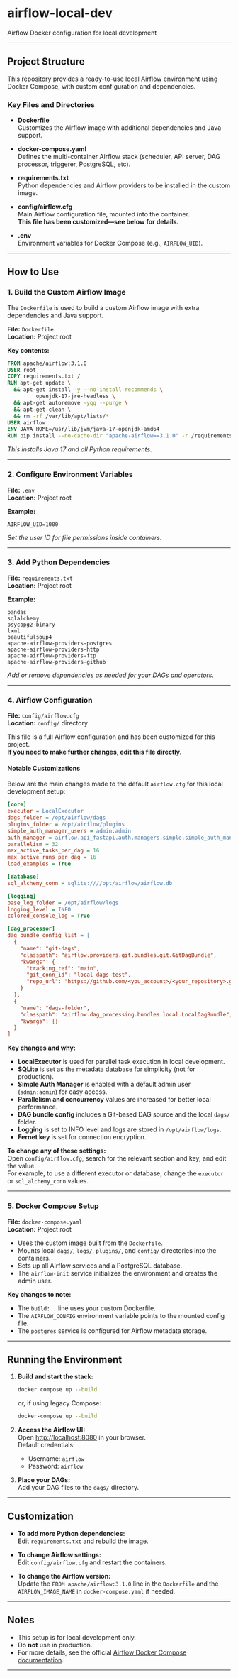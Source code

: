 # airflow-local-dev

Airflow Docker configuration for local development

---

## Project Structure

This repository provides a ready-to-use local Airflow environment using Docker Compose, with custom configuration and dependencies.

### Key Files and Directories

- **Dockerfile**  
  Customizes the Airflow image with additional dependencies and Java support.

- **docker-compose.yaml**  
  Defines the multi-container Airflow stack (scheduler, API server, DAG processor, triggerer, PostgreSQL, etc).

- **requirements.txt**  
  Python dependencies and Airflow providers to be installed in the custom image.

- **config/airflow.cfg**  
  Main Airflow configuration file, mounted into the container.  
  **This file has been customized—see below for details.**

- **.env**  
  Environment variables for Docker Compose (e.g., `AIRFLOW_UID`).

---

## How to Use

### 1. Build the Custom Airflow Image

The `Dockerfile` is used to build a custom Airflow image with extra dependencies and Java support.

**File:** `Dockerfile`  
**Location:** Project root

**Key contents:**
```dockerfile
FROM apache/airflow:3.1.0
USER root
COPY requirements.txt /
RUN apt-get update \
  && apt-get install -y --no-install-recommends \
         openjdk-17-jre-headless \
  && apt-get autoremove -yqq --purge \
  && apt-get clean \
  && rm -rf /var/lib/apt/lists/*
USER airflow
ENV JAVA_HOME=/usr/lib/jvm/java-17-openjdk-amd64
RUN pip install --no-cache-dir "apache-airflow==3.1.0" -r /requirements.txt
```
*This installs Java 17 and all Python requirements.*

---

### 2. Configure Environment Variables

**File:** `.env`  
**Location:** Project root

**Example:**
```env
AIRFLOW_UID=1000
```
*Set the user ID for file permissions inside containers.*

---

### 3. Add Python Dependencies

**File:** `requirements.txt`  
**Location:** Project root

**Example:**
```text
pandas
sqlalchemy
psycopg2-binary
lxml
beautifulsoup4
apache-airflow-providers-postgres
apache-airflow-providers-http
apache-airflow-providers-ftp
apache-airflow-providers-github
```
*Add or remove dependencies as needed for your DAGs and operators.*

---

### 4. Airflow Configuration

**File:** `config/airflow.cfg`  
**Location:** `config/` directory

This file is a full Airflow configuration and has been customized for this project.  
**If you need to make further changes, edit this file directly.**

#### Notable Customizations

Below are the main changes made to the default `airflow.cfg` for this local development setup:

```ini
[core]
executor = LocalExecutor
dags_folder = /opt/airflow/dags
plugins_folder = /opt/airflow/plugins
simple_auth_manager_users = admin:admin
auth_manager = airflow.api_fastapi.auth.managers.simple.simple_auth_manager.SimpleAuthManager
parallelism = 32
max_active_tasks_per_dag = 16
max_active_runs_per_dag = 16
load_examples = True

[database]
sql_alchemy_conn = sqlite:////opt/airflow/airflow.db

[logging]
base_log_folder = /opt/airflow/logs
logging_level = INFO
colored_console_log = True

[dag_processor]
dag_bundle_config_list = [
  {
    "name": "git-dags",
    "classpath": "airflow.providers.git.bundles.git.GitDagBundle",
    "kwargs": {
      "tracking_ref": "main",
      "git_conn_id": "local-dags-test",
      "repo_url": "https://github.com/<you_account>/<your_repository>.git"
    }
  },
  {
    "name": "dags-folder",
    "classpath": "airflow.dag_processing.bundles.local.LocalDagBundle",
    "kwargs": {}
  }
]
```

**Key changes and why:**
- **LocalExecutor** is used for parallel task execution in local development.
- **SQLite** is set as the metadata database for simplicity (not for production).
- **Simple Auth Manager** is enabled with a default admin user (`admin:admin`) for easy access.
- **Parallelism and concurrency** values are increased for better local performance.
- **DAG bundle config** includes a Git-based DAG source and the local `dags/` folder.
- **Logging** is set to INFO level and logs are stored in `/opt/airflow/logs`.
- **Fernet key** is set for connection encryption.

**To change any of these settings:**  
Open `config/airflow.cfg`, search for the relevant section and key, and edit the value.  
For example, to use a different executor or database, change the `executor` or `sql_alchemy_conn` values.

---

### 5. Docker Compose Setup

**File:** `docker-compose.yaml`  
**Location:** Project root

- Uses the custom image built from the `Dockerfile`.
- Mounts local `dags/`, `logs/`, `plugins/`, and `config/` directories into the containers.
- Sets up all Airflow services and a PostgreSQL database.
- The `airflow-init` service initializes the environment and creates the admin user.

**Key changes to note:**
- The `build: .` line uses your custom Dockerfile.
- The `AIRFLOW_CONFIG` environment variable points to the mounted config file.
- The `postgres` service is configured for Airflow metadata storage.

---

## Running the Environment

1. **Build and start the stack:**
   ```sh
   docker compose up --build
   ```
   or, if using legacy Compose:
   ```sh
   docker-compose up --build
   ```

2. **Access the Airflow UI:**  
   Open [http://localhost:8080](http://localhost:8080) in your browser.  
   Default credentials:  
   - Username: `airflow`
   - Password: `airflow`

3. **Place your DAGs:**  
   Add your DAG files to the `dags/` directory.

---

## Customization

- **To add more Python dependencies:**  
  Edit `requirements.txt` and rebuild the image.

- **To change Airflow settings:**  
  Edit `config/airflow.cfg` and restart the containers.

- **To change the Airflow version:**  
  Update the `FROM apache/airflow:3.1.0` line in the `Dockerfile` and the `AIRFLOW_IMAGE_NAME` in `docker-compose.yaml` if needed.

---

## Notes

- This setup is for local development only.  
- Do **not** use in production.
- For more details, see the official [Airflow Docker Compose documentation](https://airflow.apache.org/docs/apache-airflow/stable/howto/docker-compose/index.html).

---

